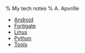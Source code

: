 % My tech notes
% A. Apvrille

- [Android](./android.html)
- [Fortigate](./fortigate.html)
- [Linux](./linux.html)
- [Python](./python.html)
- [Tools](./tools.html)

